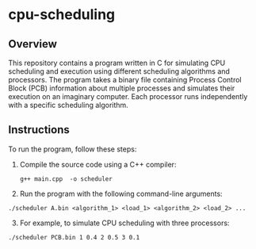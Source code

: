 # cpu-scheduling

## Overview
This repository contains a program written in C for simulating CPU scheduling and execution using different scheduling algorithms and processors. The program takes a binary file containing Process Control Block (PCB) information about multiple processes and simulates their execution on an imaginary computer. Each processor runs independently with a specific scheduling algorithm.

## Instructions
To run the program, follow these steps:
1. Compile the source code using a C++ compiler:
   ```
   g++ main.cpp  -o scheduler
2. Run the program with the following command-line arguments:
  ```
  ./scheduler A.bin <algorithm_1> <load_1> <algorithm_2> <load_2> ...
  ```
3. For example, to simulate CPU scheduling with three processors:
  ```
  ./scheduler PCB.bin 1 0.4 2 0.5 3 0.1
  ```
